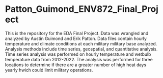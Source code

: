 # Patton_Guimond_ENV872_Final_Project
This is the repository for the EDA Final Project.
Data was wrangled and analyzed by Austin Guimond and Erik Patton.
Data files contain  hourly temperature and climate conditions at each military
military base analyzed.
Analysis methods include time series, geospatial, and quantitative analysis.
Time series analysis was performed on hourly temperature and wetbulb temperature
data from 2012-2022. 
The analysis was performed for three locations to determine if there are a
greater number of high heat days yearly hwich could limit military operations.
